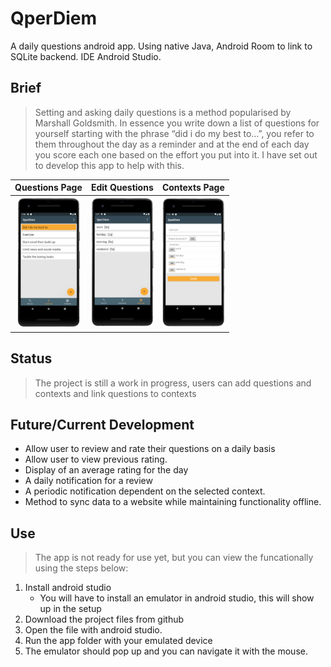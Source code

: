 # QperDiem
A daily questions android app. Using native Java, Android Room to link to SQLite backend. IDE Android Studio.


## Brief
> Setting and asking daily questions is a method popularised by Marshall Goldsmith. In essence you write down a list of questions for yourself starting with the phrase “did i do my best to…”, you refer to them throughout the day as a reminder and at the end of each day you score each one based on the effort you put into it.
I have set out to develop this app to help with this. 

| Questions Page | Edit Questions | Contexts Page |
| :---:         |     :---:      |          :---: |
| <img src="./docs/questions_page.png" width="100" />   | <img src="./docs/contexts_page.png" width="100" />     | <img src="./docs/edit_question_page.png" width="100" />    |

## Status
> The project is still a work in progress, users can add questions and contexts and link questions to contexts

## Future/Current Development
* Allow user to review and rate their questions on a daily basis 
* Allow user to view previous rating. 
* Display of an average rating for the day
* A daily notification for a review
* A periodic notification dependent on the selected context. 
* Method to sync data to a website while maintaining functionality offline.


## Use
> The app is not ready for use yet, but you can view the funcationally using the steps below: 
1. Install android studio 
    * You will have to install an emulator in android studio, this will show up in the setup
2. Download the project files from github
3. Open the file with android studio. 
4. Run the app folder with your emulated device 
5. The emulator should pop up and you can navigate it with the mouse.



